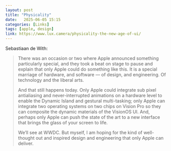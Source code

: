 ```yaml
---
layout: post
title: "Physicality"
date:   2025-06-05 15:15
categories: [Links]
tags: [apple, design]
link: https://www.lux.camera/physicality-the-new-age-of-ui/
---
```


Sebastiaan de With:

>There was an occasion or two where Apple announced something particularly special, and they took a beat on stage to pause and explain that only Apple could do something like this. It is a special marriage of hardware, and software — of design, and engineering. Of technology and the liberal arts.
>
>And that still happens today. Only Apple could integrate sub pixel antialiasing and never-interrupted animations on a hardware level to enable the Dynamic Island and gestural multi-tasking; only Apple can integrate two operating systems on two chips on Vision Pro so they can composite the dynamic materials of the VisionOS UI. And, perhaps only Apple can push the state of the art to a new interface that brings the glass of your screen to life.
>
>We’ll see at WWDC. But myself, I am hoping for the kind of well-thought out and inspired design and engineering that only Apple can deliver.
